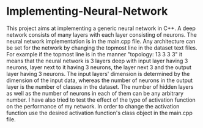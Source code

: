 # Implementing-Neural-Network
This project aims at implementing a generic neural network in C++. A deep network consists of many layers with each layer consisting of neurons.
The neural network implementation is in the main.cpp file. Any architecture can be set for the network by changing the topmost line in the dataset
text files. For example if the topmost line is in the manner "topology: 13 3 3 3" it means that the neural network is 3 layers deep with input layer
having 3 neurons, layer next to it having 3 neurons, the layer next 3 and the output layer having 3 neurons. The input layers' dimension is 
determined by the dimension of the input data, whereas the number of neurons in the output layer is the number of classes in the dataset.
The number of hidden layers as well as the number of neurons in each of them can be any arbitrary number. I have also tried to test the 
effect of the type of activation function on the performance of my network. In order to change the activation function use the desired
activation function's class object in the main.cpp file. 
